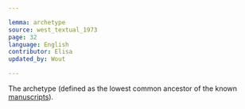 ```yaml
---

lemma: archetype
source: west_textual_1973
page: 32
language: English
contributor: Elisa
updated_by: Wout

---
```


The archetype (defined as the lowest common ancestor of the known [manuscripts](manuscript.html)).

